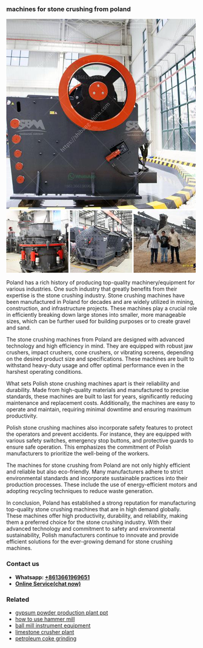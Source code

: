 <h3>machines for stone crushing from poland</h3><img src='1702950171.jpg' alt=''><p>Poland has a rich history of producing top-quality machinery/equipment for various industries. One such industry that greatly benefits from their expertise is the stone crushing industry. Stone crushing machines have been manufactured in Poland for decades and are widely utilized in mining, construction, and infrastructure projects. These machines play a crucial role in efficiently breaking down large stones into smaller, more manageable sizes, which can be further used for building purposes or to create gravel and sand.</p><p>The stone crushing machines from Poland are designed with advanced technology and high efficiency in mind. They are equipped with robust jaw crushers, impact crushers, cone crushers, or vibrating screens, depending on the desired product size and specifications. These machines are built to withstand heavy-duty usage and offer optimal performance even in the harshest operating conditions.</p><p>What sets Polish stone crushing machines apart is their reliability and durability. Made from high-quality materials and manufactured to precise standards, these machines are built to last for years, significantly reducing maintenance and replacement costs. Additionally, the machines are easy to operate and maintain, requiring minimal downtime and ensuring maximum productivity.</p><p>Polish stone crushing machines also incorporate safety features to protect the operators and prevent accidents. For instance, they are equipped with various safety switches, emergency stop buttons, and protective guards to ensure safe operation. This emphasizes the commitment of Polish manufacturers to prioritize the well-being of the workers.</p><p>The machines for stone crushing from Poland are not only highly efficient and reliable but also eco-friendly. Many manufacturers adhere to strict environmental standards and incorporate sustainable practices into their production processes. These include the use of energy-efficient motors and adopting recycling techniques to reduce waste generation.</p><p>In conclusion, Poland has established a strong reputation for manufacturing top-quality stone crushing machines that are in high demand globally. These machines offer high productivity, durability, and reliability, making them a preferred choice for the stone crushing industry. With their advanced technology and commitment to safety and environmental sustainability, Polish manufacturers continue to innovate and provide efficient solutions for the ever-growing demand for stone crushing machines.</p><h3>Contact us</h3><ul><li><strong>Whatsapp:&nbsp;<a href="https://wa.me/8613661969651">+8613661969651</a></strong></li><li><a href="https://swt.shibang-china.com/?git&amp;zhl&amp;machines for stone crushing from poland"><strong>Online Service(chat now)</strong></a></li></ul><h3>Related</h3><ul><li><a href='gypsum powder production plant ppt.md'>gypsum powder production plant ppt</a></li><li><a href='how to use hammer mill.md'>how to use hammer mill</a></li><li><a href='ball mill instrument equipment.md'>ball mill instrument equipment</a></li><li><a href='limestone crusher plant.md'>limestone crusher plant</a></li><li><a href='petroleum coke grinding.md'>petroleum coke grinding</a></li></ul>